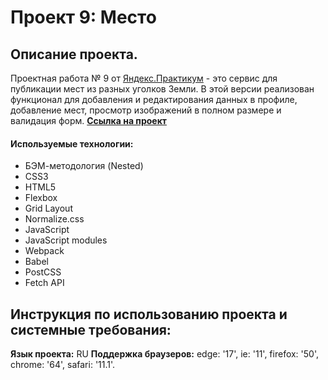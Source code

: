 # Проект 9: Место

## Описание проекта.
Проектная работа № 9 от [Яндекс.Практикум](https://praktikum.yandex.ru/) - это сервис для публикации мест из разных уголков Земли. В этой версии реализован функционал для добавления и редактирования данных в профиле, добавление мест, просмотр изображений в полном размере и валидация форм.
[**Ссылка на проект**](https://rinata0912.github.io/mesto/index.html)
#### Используемые технологии:
* БЭМ-методология (Nested)
* CSS3
* HTML5
* Flexbox
* Grid Layout
* Normalize.css
* JavaScript
* JavaScript modules
* Webpack
* Babel
* PostCSS
* Fetch API
## Инструкция по использованию проекта и системные требования:
**Язык проекта:** RU
**Поддержка браузеров:** edge: '17', ie: '11', firefox: '50', chrome: '64', safari: '11.1'.
